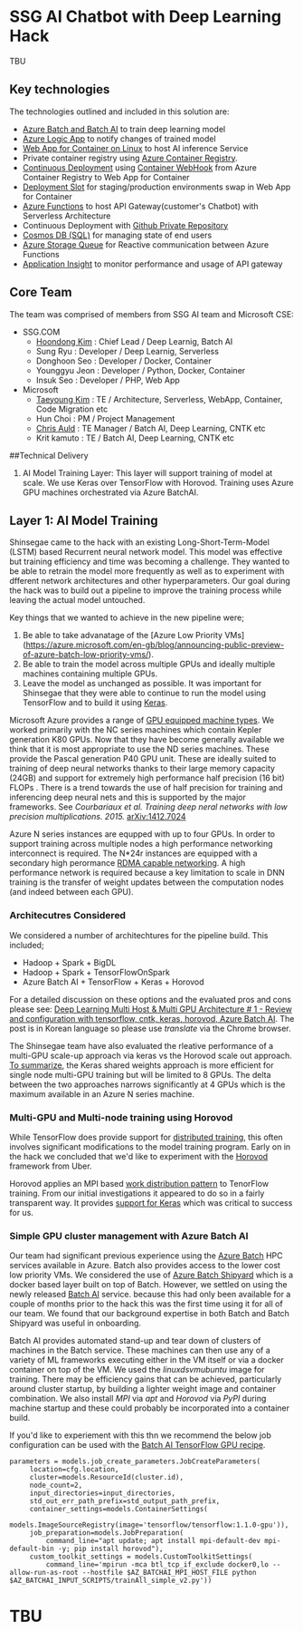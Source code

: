 # SSG AI Chatbot with Deep Learning Hack

TBU

## Key technologies

The technologies outlined and included in this solution are:

- [Azure Batch and Batch AI](https://azure.microsoft.com/en-us/services/batch-ai/) to train deep learning model
- [Azure Logic App](https://azure.microsoft.com/en-us/services/logic-apps/) to notify changes of trained model
- [Web App for Container on Linux](https://docs.microsoft.com/en-us/azure/app-service/containers/tutorial-custom-docker-image) to host AI inference Service
- Private container registry using [Azure Container Registry](https://azure.microsoft.com/en-us/services/container-registry/).
- [Continuous Deployment](https://docs.microsoft.com/en-us/azure/app-service/app-service-continuous-deployment) using [Container WebHook](https://docs.microsoft.com/en-us/azure/container-registry/container-registry-webhook) from Azure Container Registry to Web App for Container  
- [Deployment Slot](https://docs.microsoft.com/en-us/azure/app-service/web-sites-staged-publishing) for staging/production environments swap in Web App for Container
- [Azure Functions](https://azure.microsoft.com/en-us/services/functions/) to host API Gateway(customer's Chatbot) with Serverless Architecture
- Continuous Deployment with [Github Private Repository](https://github.com/)
- [Cosmos DB (SQL)](https://docs.microsoft.com/en-us/azure/cosmos-db/introduction) for managing state of end users
- [Azure Storage Queue](https://azure.microsoft.com/en-us/services/storage/queues/) for Reactive communication between Azure Functions
- [Application Insight](https://azure.microsoft.com/en-us/services/application-insights/) to monitor performance and usage of API gateway

## Core Team

The team was comprised of members from SSG AI team and Microsoft CSE:

- SSG.COM
  - [Hoondong Kim](http://hoondongkim.blogspot.jp/) : Chief Lead / Deep Learnig, Batch AI
  - Sung Ryu : Developer / Deep Learnig, Serverless
  - Donghoon Seo : Developer / Docker, Container
  - Younggyu Jeon : Developer / Python, Docker, Container
  - Insuk Seo : Developer / PHP, Web App
- Microsoft 
  - [Taeyoung Kim](https://github.com/taeyo) : TE / Architecture, Serverless, WebApp, Container, Code Migration etc
  - Hun Choi : PM / Project Management
  - [Chris Auld](https://github.com/cauldnz) : TE Manager / Batch AI, Deep Learning, CNTK etc
  - Krit kamuto : TE / Batch AI, Deep Learning, CNTK etc

##Technical Delivery
1. AI Model Training Layer: This layer will support training of model at scale. We use Keras over TensorFlow with Horovod. Training uses Azure GPU machines orchestrated via Azure BatchAI.

## Layer 1: AI Model Training
Shinsegae came to the hack with an existing Long-Short-Term-Model (LSTM) based Recurrent neural network model. This model was effective but training efficiency and time was becoming a challenge. They wanted to be able to retrain the model more frequently as well as to experiment with dfferent network architectures and other hyperparameters. Our goal during the hack was to build out a pipeline to improve the training process while leaving the actual model untouched.

Key things that we wanted to achieve in the new pipeline were;
1. Be able to take advanatage of the [Azure Low Priority VMs] (https://azure.microsoft.com/en-gb/blog/announcing-public-preview-of-azure-batch-low-priority-vms/).
2. Be able to train the model across multiple GPUs and ideally multiple machines containing multiple GPUs.
3. Leave the model as unchanged as possible. It was important for Shinsegae that they were able to continue to run the model using TensorFlow and to build it using [Keras](https://keras.io/).

Microsoft Azure provides a range of [GPU equipped machine types](https://docs.microsoft.com/en-us/azure/virtual-machines/windows/sizes-gpu). We worked primarily with the NC series machines which contain Kepler generation K80 GPUs. Now that they have become generally available we think that it is most appropriate to use the ND series machines. These provide the Pascal generation P40 GPU unit. These are ideally suited to training of deep neural networks thanks to their large memory capacity (24GB) and support for extremely high performance half precision (16 bit) FLOPs . There is a trend towards the use of half precision for training and inferencing deep neural nets and this is supported by the major frameworks. See *Courbariaux et al. Training deep neral networks with low precision multiplications. 2015.* [arXiv:1412.7024](https://arxiv.org/abs/1412.7024)

Azure N series instances are equpped with up to four GPUs. In order to support training across multiple nodes a high performance networking interconnect is required. The N*24r instances are equipped with a secondary high perormance [RDMA capable networking](https://docs.microsoft.com/en-us/azure/virtual-machines/windows/sizes-hpc#rdma-capable-instances). A high performance network is required because a key limitation to scale in DNN training is the transfer of weight updates between the computation nodes (and indeed between each GPU).

### Architecutres Considered
We considered a number of architechtures for the pipeline build. This included;

- Hadoop + Spark + BigDL
- Hadoop + Spark + TensorFlowOnSpark
- Azure Batch AI + TensorFlow + Keras + Horovod

For a detailed discussion on these options and the evaluated pros and cons please see: [Deep Learning Multi Host & Multi GPU Architecture # 1 - Review and configuration with tensorflow, cntk, keras, horovod, Azure Batch AI](http://hoondongkim.blogspot.jp/2018/01/deep-learning-multi-host-multi-gpu.html). The post is in Korean language so please use *translate* via the Chrome browser.

The Shinsegae team have also evaluated the rleative performance of a multi-GPU scale-up approach via keras vs the Horovod scale out approach. [To summarize](http://hoondongkim.blogspot.jp/2018/01/deep-learning-multi-host-multi-gpu_11.html), the Keras shared weights approach is more efficient for single node multi-GPU training but will be limited to 8 GPUs. The delta between the two approaches narrows significantly at 4 GPUs which is the maximum available in an Azure N series machine.  

### Multi-GPU and Multi-node training using Horovod
While TensorFlow does provide support for [distributed training](https://www.tensorflow.org/deploy/distributed), this often involves significant modifications to the model training program. Early on in the hack we concluded that we'd like to experiment with the [Horovod](https://github.com/uber/horovod) framework from Uber. 

Horovod applies an MPI based [work distribution pattern](https://github.com/uber/horovod/blob/master/docs/concepts.md) to TenorFlow training. From our initial investigations it appeared to do so in a fairly transparent way. It provides [support for Keras](https://github.com/uber/horovod/blob/master/examples/keras_mnist.py) which was critical to success for us.

### Simple GPU cluster management with Azure Batch AI
Our team had significant previous experience using the [Azure Batch](https://azure.microsoft.com/en-us/services/batch/) HPC services available in Azure. Batch also provides access to the lower cost low priority VMs. We considered the use of [Azure Batch Shipyard](https://github.com/Azure/batch-shipyard) which is a docker based layer built on top of Batch. However, we settled on using the newly released [Batch AI](https://azure.microsoft.com/en-us/blog/batch-ai-public-preview/) service. because this had only been available for a couple of months prior to the hack this was the first time using it for all of our team. We found that our background expertise in both Batch and Batch Shipyard was useful in onboarding.

Batch AI provides automated stand-up and tear down of clusters of machines in the Batch service. These machines can then use any of a variety of ML frameworks executing either in the VM itself or via a docker container on top of the VM. We used the *linuxdsvmubuntu* image for training. There may be efficiency gains that can be achieved, particularly around cluster startup, by building a lighter weight image and container combination. We also install *MPI* via *apt* and *Horovod* via *PyPI* during machine startup and these could probably be incorporated into a container build.

If you'd like to experiement with this thn we recommend the below job configuration can be used with the [Batch AI TensorFlow GPU recipe](https://github.com/Azure/BatchAI/tree/master/recipes/TensorFlow/TensorFlow-GPU).

```
parameters = models.job_create_parameters.JobCreateParameters(
     location=cfg.location,
     cluster=models.ResourceId(cluster.id),
     node_count=2,
     input_directories=input_directories,
     std_out_err_path_prefix=std_output_path_prefix,
     container_settings=models.ContainerSettings(
         models.ImageSourceRegistry(image='tensorflow/tensorflow:1.1.0-gpu')),
     job_preparation=models.JobPreparation(
         command_line="apt update; apt install mpi-default-dev mpi-default-bin -y; pip install horovod"),
     custom_toolkit_settings = models.CustomToolkitSettings(
         command_line='mpirun -mca btl_tcp_if_exclude docker0,lo --allow-run-as-root --hostfile $AZ_BATCHAI_MPI_HOST_FILE python $AZ_BATCHAI_INPUT_SCRIPTS/trainAll_simple_v2.py'))
```

# TBU